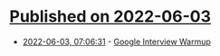 # [Published on 2022-06-03](index.md)

* [2022-06-03, 07:06:31](https://news.ycombinator.com/item?id=31605131) - [Google Interview Warmup](https://grow.google/certificates/interview-warmup/)
